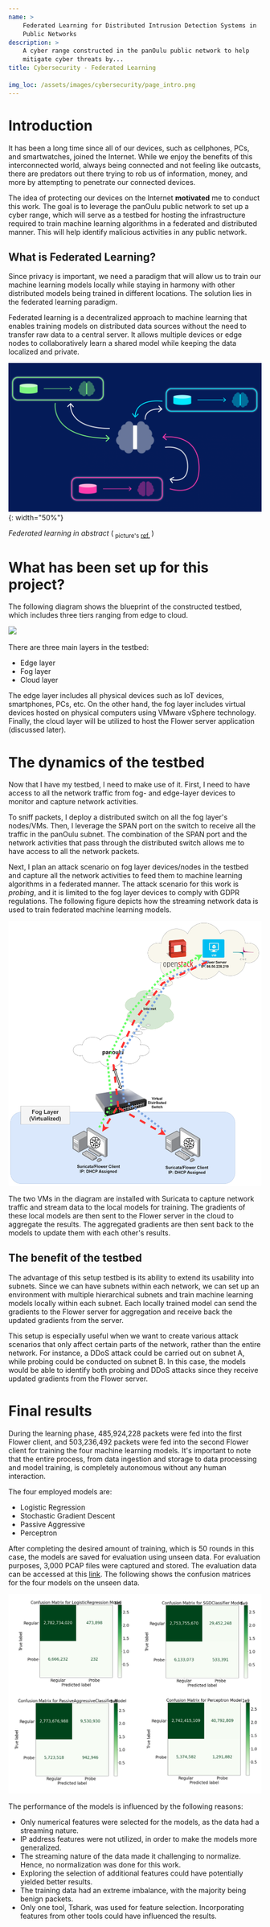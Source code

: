 ```yaml
---
name: > 
    Federated Learning for Distributed Intrusion Detection Systems in
    Public Networks
description: >
    A cyber range constructed in the panOulu public network to help
    mitigate cyber threats by...
title: Cybersecurity - Federated Learning

img_loc: /assets/images/cybersecurity/page_intro.png
---
```


# Introduction

It has been a long time since all of our devices, such as cellphones,
PCs, and smartwatches, joined the Internet. While we enjoy the
benefits of this interconnected world, always being connected and not
feeling like outcasts, there are predators out there trying to rob us
of information, money, and more by attempting to penetrate our
connected devices.

The idea of protecting our devices on the Internet **motivated** me to
conduct this work. The goal is to leverage the panOulu public network
to set up a cyber range, which will serve as a testbed for hosting the
infrastructure required to train machine learning algorithms in a
federated and distributed manner. This will help identify malicious
activities in any public network.

## What is Federated Learning?

Since privacy is important, we need a paradigm that will allow us to
train our machine learning models locally while staying in harmony
with other distributed models being trained in different locations.
The solution lies in the federated learning paradigm.

Federated learning is a decentralized approach to machine learning
that enables training models on distributed data sources without the
need to transfer raw data to a central server. It allows multiple
devices or edge nodes to collaboratively learn a shared model while
keeping the data localized and private.

![Federated learning in abstract.](/assets/images/cybersecurity/federated-learning-frameworks-1500x880.png){: width="50%"}

*Federated learning in abstract*
(<sub>
picture's <a href="https://www.inovex.de/de/blog/federated-learning-frameworks-part-2/" target="_blank">ref.</a>
</sub>)

# What has been set up for this project?

The following diagram shows the blueprint of the constructed testbed,
which includes three tiers ranging from edge to cloud.

![](/assets/images/cybersecurity/cyberrange-blueprint.png)

There are three main layers in the testbed:

* Edge layer
* Fog layer
* Cloud layer

The edge layer includes all physical devices such as IoT devices,
smartphones, PCs, etc. On the other hand, the fog layer includes
virtual devices hosted on physical computers using VMware vSphere
technology. Finally, the cloud layer will be utilized to host the
Flower server application (discussed later).

# The dynamics of the testbed

Now that I have my testbed, I need to make use of it. First, I need to
have access to all the network traffic from fog- and edge-layer
devices to monitor and capture network activities.

To sniff packets, I deploy a distributed switch on all the fog layer's
nodes/VMs. Then, I leverage the SPAN port on the switch to receive all
the traffic in the panOulu subnet. The combination of the SPAN port
and the network activities that pass through the distributed switch
allows me to have access to all the network packets.

Next, I plan an attack scenario on fog layer devices/nodes in the
testbed and capture all the network activities to feed them to machine
learning algorithms in a federated manner. The attack scenario for
this work is *probing*, and it is limited to the fog layer devices to
comply with GDPR regulations. The following figure depicts how the
streaming network data is used to train federated machine learning
models.

![](/assets/images/cybersecurity/federated-learning.png)

The two VMs in the diagram are installed with Suricata to capture
network traffic and stream data to the local models for training. The
gradients of these local models are then sent to the Flower server in
the cloud to aggregate the results. The aggregated gradients are then
sent back to the models to update them with each other's results.

## The benefit of the testbed

The advantage of this setup testbed is its ability to extend its
usability into subnets. Since we can have subnets within each network,
we can set up an environment with multiple hierarchical subnets and
train machine learning models locally within each subnet. Each locally
trained model can send the gradients to the Flower server for
aggregation and receive back the updated gradients from the server.

This setup is especially useful when we want to create various attack
scenarios that only affect certain parts of the network, rather than
the entire network. For instance, a DDoS attack could be carried out
on subnet A, while probing could be conducted on subnet B. In this
case, the models would be able to identify both probing and DDoS
attacks since they receive updated gradients from the Flower server.

# Final results

During the learning phase, 485,924,228 packets were fed into the first
Flower client, and 503,236,492 packets were fed into the second Flower
client for training the four machine learning models. It's important
to note that the entire process, from data ingestion and storage to
data processing and model training, is completely autonomous without
any human interaction.

The four employed models are:

* Logistic Regression
* Stochastic Gradient Descent
* Passive Aggressive
* Perceptron


After completing the desired amount of training, which is 50 rounds in
this case, the models are saved for evaluation using unseen data. For
evaluation purposes, 3,000 PCAP files were captured and stored. The
evaluation data can be accessed at this <a
href="https://zenodo.org/record/7956304" target="_blank">link</a>. The
following shows the confusion matrices for the four models on the
unseen data.

![](/assets/images/cybersecurity/final_result.png)

The performance of the models is influenced by the following reasons:

* Only numerical features were selected for the models, as the data
  had a streaming nature.
* IP address features were not utilized, in order to make the
  models more generalized.
* The streaming nature of the data made it challenging to normalize.
  Hence, no normalization was done for this work.
* Exploring the selection of additional features could have
  potentially yielded better results.
* The training data had an extreme imbalance, with the majority being
  benign packets.
* Only one tool, Tshark, was used for feature selection. Incorporating
  features from other tools could have influenced the results.
